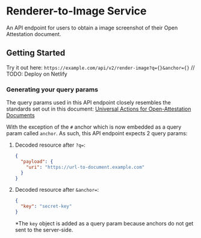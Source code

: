 # Renderer-to-Image Service

An API endpoint for users to obtain a image screenshot of their Open Attestation document.

## Getting Started

Try it out here: `https://example.com/api/v2/render-image?q={}&anchor={}` // TODO: Deploy on Netlify

### Generating your query params

The query params used in this API endpoint closely resembles the standards set out in this document: [Universal Actions for Open-Attestation Documents](https://github.com/Open-Attestation/adr/blob/master/universal_actions.md#universal-actions-for-open-attestation-documents)

With the exception of the `#` anchor which is now embedded as a query param called `anchor`. As such, this API endpoint expects 2 query params:

1. Decoded resource after `?q=`:

   ```json
   {
     "payload": {
       "uri": "https://url-to-document.example.com"
     }
   }
   ```

2. Decoded resource after `&anchor=`:

   ```json
   {
     "key": "secret-key"
   }
   ```

   \*The `key` object is added as a query param because anchors do not get sent to the server-side.
